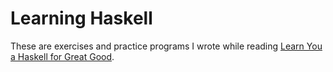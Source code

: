 # Learning Haskell

These are exercises and practice programs I wrote while reading
[Learn You a Haskell for Great Good](http://learnyouahaskell.com/).
